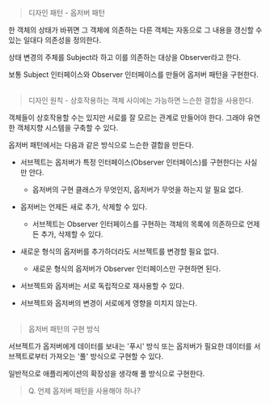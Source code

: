 > 디자인 패턴 - 옵저버 패턴

한 객체의 상태가 바뀌면 그 객체에 의존하는 다른 객체는 자동으로 그 내용을 갱신할 수 있는 일대다 의존성을 정의한다.

상태 변경의 주체를 Subject라 하고 이를 의존하는 대상을 Observer라고 한다.

보통 Subject 인터페이스와 Observer 인터페이스를 만들어 옵저버 패턴을 구현한다.
<br><br>

> 디자인 원칙 - 상호작용하는 객체 사이에는 가능하면 느슨한 결합을 사용한다.

객체들이 상호작용할 수는 있지만 서로를 잘 모르는 관계로 만들어야 한다. 그래야 유연한 객체지향 시스템을 구축할 수 있다.

옵저버 패턴에서는 다음과 같은 방식으로 느슨한 결합을 만든다.

-   서브젝트는 옵저버가 특정 인터페이스(Observer 인터페이스)를 구현한다는 사실만 안다.

    -   옵저버의 구현 클래스가 무엇인지, 옵저버가 무엇을 하는지 알 필요 없다.

-   옵저버는 언제든 새로 추가, 삭제할 수 있다.

    -   서브젝트는 Observer 인터페이스를 구현하는 객체의 목록에 의존하므로 언제든 추가, 삭제할 수 있다.

-   새로운 형식의 옵저버를 추가하더라도 서브젝트를 변경할 필요 없다.

    -   새로운 형식의 옵저버가 Observer 인터페이스만 구현하면 된다.

-   서브젝트와 옵저버는 서로 독립적으로 재사용할 수 있다.

-   서브젝트와 옵저버의 변경이 서로에게 영향을 미치지 않는다.
    <br><br>

> 옵저버 패턴의 구현 방식

서브젝트가 옵저버에게 데이터를 보내는 '푸시' 방식 또는 옵저버가 필요한 데이터를 서브젝트로부터 가져오는 '풀' 방식으로 구현할 수 있다.

일반적으로 애플리케이션의 확장성을 생각해 풀 방식으로 구현한다.

> Q. 언제 옵저버 패턴을 사용해야 하나?
